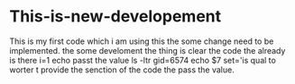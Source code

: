 # This-is-new-developement
This is my first code which i am using this 
the some change need to be implemented. 
the some develoment the thing is clear the code the already is there
i=1
echo passt the value
ls -ltr 
gid=6574
echo $7
set='is qual to worter t provide the senction of the code the pass the value.

